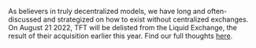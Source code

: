 As believers in truly decentralized models, we have long and often-discussed and strategized on how to exist without centralized exchanges. On August 21 2022, TFT will be delisted from the Liquid Exchange, the result of their acquisition earlier this year. Find our full thoughts [here]([https://forum.threefold.io/t/tft-will-be-delisted-on-liquid-what-now-and-what-next/3197).